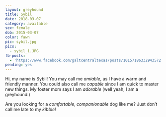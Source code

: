 ```yaml
---
layout: greyhound
title: Sybil
date: 2018-03-07
category: available
sex: female
dob: 2015-03-07
color: fawn
pic: sybil.jpg
pics:
  - sybil_1.JPG
fb-posts:
  - 'https://www.facebook.com/galtcentraltexas/posts/10157186332943572'
pending: yes
---
```


Hi, my name is Sybil!  You may call me _amiable_, as I have a warm and friendly manner.  You
could also call me _capable_ since I am quick to master new things.  My foster mom says I am
_adorable_ (well yeah, I am a greyhound.)

Are you looking for a _comfortable_, _companionable_ dog like me?  Just don’t call me late to my _kibble_!
